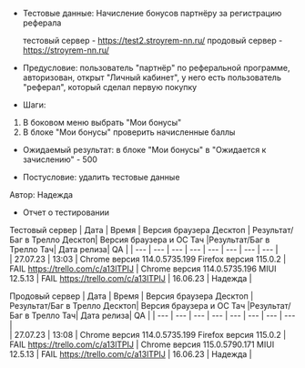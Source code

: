 * Тестовые данные: Начисление бонусов партнёру за регистрацию реферала

	тестовый сервер - https://test2.stroyrem-nn.ru/   продовый сервер - https://stroyrem-nn.ru/

* Предусловие: пользователь "партнёр" по реферальной программе, авторизован, открыт "Личный кабинет", у него есть пользователь "реферал", который сделал первую покупку

* Шаги:
1.	В боковом меню выбрать "Мои бонусы"
2.	В блоке "Мои бонусы" проверить начисленные баллы

* Ожидаемый результат: в блоке "Мои бонусы" в "Ожидается к зачислению" - 500 

* Постусловие: удалить тестовые данные

Автор: Надежда

* Отчет о тестировании
  
Тестовый сервер
| Дата | Время | Версия браузера Десктоп | Результат/Баг в Трелло Десктоп|  Версия браузера и ОС Тач |Результат/Баг в Трелло Тач| Дата релиза| QA  |
| --- | --- | --- | --- |  --- | --- | --- | --- |   
| 27.07.23 | 13:03 | Chrome версия 114.0.5735.199 Firefox версия 115.0.2 | FAIL https://trello.com/c/a13lTPIJ | Chrome версия 114.0.5735.196 MIUI 12.5.13 | FAIL https://trello.com/c/a13lTPIJ | 16.06.23 | Надежда |  

Продовый сервер
| Дата | Время | Версия браузера Десктоп | Результат/Баг в Трелло Десктоп|  Версия браузера и ОС Тач |Результат/Баг в Трелло Тач| Дата релиза| QA |
| --- | --- | --- | --- |  --- | --- | --- | --- |   
| 27.07.23 | 13:08 | Chrome версия 114.0.5735.199 Firefox версия 115.0.2 | FAIL https://trello.com/c/a13lTPIJ | Chrome версия 115.0.5790.171 MIUI 12.5.13 | FAIL https://trello.com/c/a13lTPIJ | 16.06.23 | Надежда |  